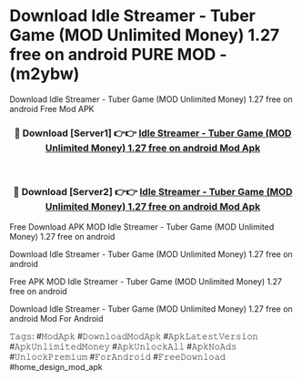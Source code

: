 # Download Idle Streamer - Tuber Game (MOD Unlimited Money) 1.27 free on android PURE MOD - (m2ybw)
Download Idle Streamer - Tuber Game (MOD Unlimited Money) 1.27 free on android Free Mod APK

<div align="center">
<h3>🔴 Download [Server1] 👉👉 <a href="https://apk-comot.site?title=Idle_Streamer_-_Tuber_Game_(MOD_Unlimited_Money)_1.27_free_on_android">Idle Streamer - Tuber Game (MOD Unlimited Money) 1.27 free on android Mod Apk</a></h3><br>

<h3>🔴 Download [Server2] 👉👉 <a href="https://apk-comot.site?title=Idle_Streamer_-_Tuber_Game_(MOD_Unlimited_Money)_1.27_free_on_android">Idle Streamer - Tuber Game (MOD Unlimited Money) 1.27 free on android Mod Apk</a></h3>
</div>


Free Download APK MOD Idle Streamer - Tuber Game (MOD Unlimited Money) 1.27 free on android

Download Idle Streamer - Tuber Game (MOD Unlimited Money) 1.27 free on android 

Free APK MOD Idle Streamer - Tuber Game (MOD Unlimited Money) 1.27 free on android 

Download Idle Streamer - Tuber Game (MOD Unlimited Money) 1.27 free on android Mod For Android

𝚃𝚊𝚐𝚜: #𝙼𝚘𝚍𝙰𝚙𝚔 #𝙳𝚘𝚠𝚗𝚕𝚘𝚊𝚍𝙼𝚘𝚍𝙰𝚙𝚔 #𝙰𝚙𝚔𝙻𝚊𝚝𝚎𝚜𝚝𝚅𝚎𝚛𝚜𝚒𝚘𝚗 #𝙰𝚙𝚔𝚄𝚗𝚕𝚒𝚖𝚒𝚝𝚎𝚍𝙼𝚘𝚗𝚎𝚢 #𝙰𝚙𝚔𝚄𝚗𝚕𝚘𝚌𝚔𝙰𝚕𝚕 #𝙰𝚙𝚔𝙽𝚘𝙰𝚍𝚜 #𝚄𝚗𝚕𝚘𝚌𝚔𝙿𝚛𝚎𝚖𝚒𝚞𝚖 #𝙵𝚘𝚛𝙰𝚗𝚍𝚛𝚘𝚒𝚍 #𝙵𝚛𝚎𝚎𝙳𝚘𝚠𝚗𝚕𝚘𝚊𝚍 #home_design_mod_apk